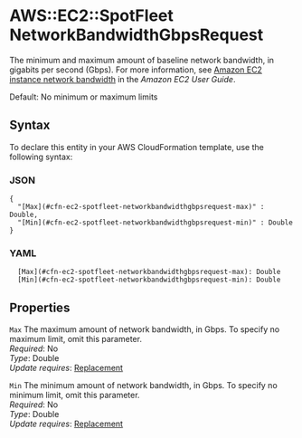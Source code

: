# AWS::EC2::SpotFleet NetworkBandwidthGbpsRequest<a name="aws-properties-ec2-spotfleet-networkbandwidthgbpsrequest"></a>

The minimum and maximum amount of baseline network bandwidth, in gigabits per second \(Gbps\)\. For more information, see [Amazon EC2 instance network bandwidth](https://docs.aws.amazon.com/AWSEC2/latest/UserGuide/ec2-instance-network-bandwidth.html) in the *Amazon EC2 User Guide*\.

Default: No minimum or maximum limits

## Syntax<a name="aws-properties-ec2-spotfleet-networkbandwidthgbpsrequest-syntax"></a>

To declare this entity in your AWS CloudFormation template, use the following syntax:

### JSON<a name="aws-properties-ec2-spotfleet-networkbandwidthgbpsrequest-syntax.json"></a>

```
{
  "[Max](#cfn-ec2-spotfleet-networkbandwidthgbpsrequest-max)" : Double,
  "[Min](#cfn-ec2-spotfleet-networkbandwidthgbpsrequest-min)" : Double
}
```

### YAML<a name="aws-properties-ec2-spotfleet-networkbandwidthgbpsrequest-syntax.yaml"></a>

```
  [Max](#cfn-ec2-spotfleet-networkbandwidthgbpsrequest-max): Double
  [Min](#cfn-ec2-spotfleet-networkbandwidthgbpsrequest-min): Double
```

## Properties<a name="aws-properties-ec2-spotfleet-networkbandwidthgbpsrequest-properties"></a>

`Max`  <a name="cfn-ec2-spotfleet-networkbandwidthgbpsrequest-max"></a>
The maximum amount of network bandwidth, in Gbps\. To specify no maximum limit, omit this parameter\.  
*Required*: No  
*Type*: Double  
*Update requires*: [Replacement](https://docs.aws.amazon.com/AWSCloudFormation/latest/UserGuide/using-cfn-updating-stacks-update-behaviors.html#update-replacement)

`Min`  <a name="cfn-ec2-spotfleet-networkbandwidthgbpsrequest-min"></a>
The minimum amount of network bandwidth, in Gbps\. To specify no minimum limit, omit this parameter\.  
*Required*: No  
*Type*: Double  
*Update requires*: [Replacement](https://docs.aws.amazon.com/AWSCloudFormation/latest/UserGuide/using-cfn-updating-stacks-update-behaviors.html#update-replacement)